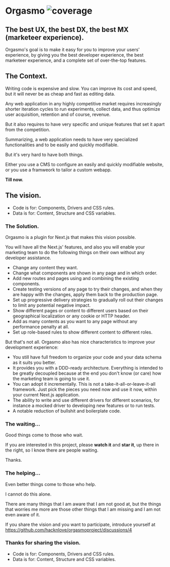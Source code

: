# Orgasmo ![coverage](https://img.shields.io/badge/coverage-100%25-brightgreen)

## The best UX, the best DX, the best MX (marketeer experience).

Orgasmo's goal is to make it easy for you to improve your users' experience, by giving you the best developer experience, the best marketeer experience, and a complete set of over-the-top features. 

## The Context.

Writing code is expensive and slow. You can improve its cost and speed, but it will never be as cheap and fast as editing data.

Any web application in any highly competitive market requires increasingly shorter iteration cycles to run experiments, collect data, and thus optimize user acquisition, retention and of course, revenue.

But it also requires to have very specific and unique features that set it apart from the competition.

Summarizing, a web application needs to have very specialized functionalities and to be easily and quickly modifiable.

But it's very hard to have both things.

Either you use a CMS to configure an easily and quickly modifiable website, or you use a framweork to tailor a custom webapp.

**Till now.**

## The vision.

* Code is for: Components, Drivers and CSS rules.
* Data is for: Content, Structure and CSS variables.

### The Solution.

Orgasmo is a plugin for Next.js that makes this vision possible.

You will have all the Next.js' features, and also you will enable your marketing team to do the following things on their own without any developer assistance.

* Change any content they want.
* Change what components are shown in any page and in which order.
* Add new routes and pages using and combining the existing components.
* Create testing versions of any page to try their changes, and when they are happy with the changes, apply them back to the production page.
* Set up progressive delivery strategies to gradually roll out their changes to limit any potential negative impact.
* Show different pages or content to different users based on their geographical localization or any cookie or HTTP header.
* Add as many contents as you want to any page without any performance penalty at all.
* Set up role-based rules to show different content to different roles.

But that's not all. Orgasmo also has nice characteristics to improve your development experience:

* You still have full freedom to organize your code and your data schema as it suits you better.
* It provides you with a DDD-ready architecture. Everything is intended to be greatly decoupled because at the end you don't know (or care) how the marketing team is going to use it.
* You can adopt it incrementally. This is not a take-it-all-or-leave-it-all framework. Just pick the pieces you need now and use it now, within your current Next.js application.
* The ability to write and use different drivers for different scenarios, for instance a mocked driver to developing new features or to run tests.
* A notable reduction of bullshit and boilerplate code.

### The waiting...

Good things come to those who wait.

If you are interested in this project, please **watch it** and **star it**, up there in the right, so I know there are people waiting.

Thanks.

### The helping...

Even better things come to those who help.

I cannot do this alone.

There are many things that I am aware that I am not good at, but the things that worries me more are those other things that I am missing and I am not even aware of it.

If you share the vision and you want to participate, introduce yourself at https://github.com/hacknlove/orgasmoproject/discussions/4

### Thanks for sharing the vision.

* Code is for: Components, Drivers and CSS rules.
* Data is for: Content, Structure and CSS variables.
